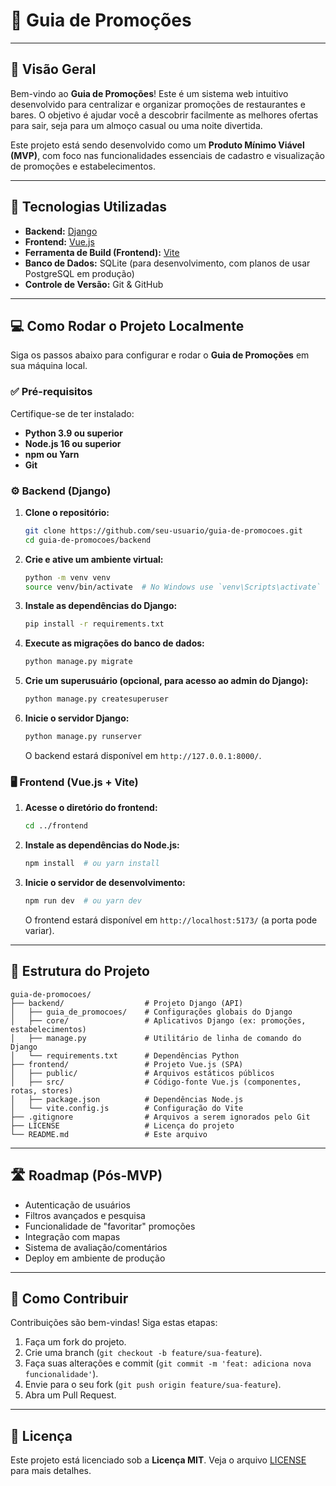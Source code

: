 # 📘 Guia de Promoções

---

## 🧭 Visão Geral

Bem-vindo ao **Guia de Promoções**! Este é um sistema web intuitivo desenvolvido para centralizar e organizar promoções de restaurantes e bares. O objetivo é ajudar você a descobrir facilmente as melhores ofertas para sair, seja para um almoço casual ou uma noite divertida.

Este projeto está sendo desenvolvido como um **Produto Mínimo Viável (MVP)**, com foco nas funcionalidades essenciais de cadastro e visualização de promoções e estabelecimentos.

---

## 🧰 Tecnologias Utilizadas

- **Backend:** [Django](https://www.djangoproject.com/)
- **Frontend:** [Vue.js](https://vuejs.org/)
- **Ferramenta de Build (Frontend):** [Vite](https://vitejs.dev/)
- **Banco de Dados:** SQLite (para desenvolvimento, com planos de usar PostgreSQL em produção)
- **Controle de Versão:** Git & GitHub

---

## 💻 Como Rodar o Projeto Localmente

Siga os passos abaixo para configurar e rodar o **Guia de Promoções** em sua máquina local.

### ✅ Pré-requisitos

Certifique-se de ter instalado:

- **Python 3.9 ou superior**
- **Node.js 16 ou superior**
- **npm ou Yarn**
- **Git**

### ⚙️ Backend (Django)

1. **Clone o repositório:**
   ```bash
   git clone https://github.com/seu-usuario/guia-de-promocoes.git
   cd guia-de-promocoes/backend
   ```

2. **Crie e ative um ambiente virtual:**
   ```bash
   python -m venv venv
   source venv/bin/activate  # No Windows use `venv\Scripts\activate`
   ```

3. **Instale as dependências do Django:**
   ```bash
   pip install -r requirements.txt
   ```

4. **Execute as migrações do banco de dados:**
   ```bash
   python manage.py migrate
   ```

5. **Crie um superusuário (opcional, para acesso ao admin do Django):**
   ```bash
   python manage.py createsuperuser
   ```

6. **Inicie o servidor Django:**
   ```bash
   python manage.py runserver
   ```
   O backend estará disponível em `http://127.0.0.1:8000/`.

### 🖥️ Frontend (Vue.js + Vite)

1. **Acesse o diretório do frontend:**
   ```bash
   cd ../frontend
   ```

2. **Instale as dependências do Node.js:**
   ```bash
   npm install  # ou yarn install
   ```

3. **Inicie o servidor de desenvolvimento:**
   ```bash
   npm run dev  # ou yarn dev
   ```
   O frontend estará disponível em `http://localhost:5173/` (a porta pode variar).

---

## 📁 Estrutura do Projeto

```
guia-de-promocoes/
├── backend/                  # Projeto Django (API)
│   ├── guia_de_promocoes/    # Configurações globais do Django
│   ├── core/                 # Aplicativos Django (ex: promoções, estabelecimentos)
│   ├── manage.py             # Utilitário de linha de comando do Django
│   └── requirements.txt      # Dependências Python
├── frontend/                 # Projeto Vue.js (SPA)
│   ├── public/               # Arquivos estáticos públicos
│   ├── src/                  # Código-fonte Vue.js (componentes, rotas, stores)
│   ├── package.json          # Dependências Node.js
│   └── vite.config.js        # Configuração do Vite
├── .gitignore                # Arquivos a serem ignorados pelo Git
├── LICENSE                   # Licença do projeto
└── README.md                 # Este arquivo
```

---

## 🛣️ Roadmap (Pós-MVP)

- Autenticação de usuários
- Filtros avançados e pesquisa
- Funcionalidade de "favoritar" promoções
- Integração com mapas
- Sistema de avaliação/comentários
- Deploy em ambiente de produção

---

## 🤝 Como Contribuir

Contribuições são bem-vindas! Siga estas etapas:

1. Faça um fork do projeto.
2. Crie uma branch (`git checkout -b feature/sua-feature`).
3. Faça suas alterações e commit (`git commit -m 'feat: adiciona nova funcionalidade'`).
4. Envie para o seu fork (`git push origin feature/sua-feature`).
5. Abra um Pull Request.

---

## 📜 Licença

Este projeto está licenciado sob a **Licença MIT**. Veja o arquivo [LICENSE](LICENSE) para mais detalhes.